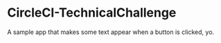 # CircleCI-TechnicalChallenge

A sample app that makes some text appear when a button is clicked, yo.
